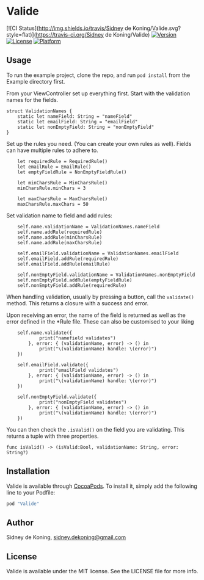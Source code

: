# Valide

[![CI Status](http://img.shields.io/travis/Sidney de Koning/Valide.svg?style=flat)](https://travis-ci.org/Sidney de Koning/Valide)
[![Version](https://img.shields.io/cocoapods/v/Valide.svg?style=flat)](http://cocoapods.org/pods/Valide)
[![License](https://img.shields.io/cocoapods/l/Valide.svg?style=flat)](http://cocoapods.org/pods/Valide)
[![Platform](https://img.shields.io/cocoapods/p/Valide.svg?style=flat)](http://cocoapods.org/pods/Valide)

## Usage

To run the example project, clone the repo, and run `pod install` from the Example directory first.

From your ViewController set up everything first. Start with the validation names for the fields.

	struct ValidationNames {
	    static let nameField: String = "nameField"
	    static let emailField: String = "emailField"
	    static let nonEmptyField: String = "nonEmptyField"
	}

Set up the rules you need. (You can create your own rules as well). Fields can have multiple rules to adhere to.

        let requiredRule = RequiredRule()
        let emailRule = EmailRule()
        let emptyFieldRule = NonEmptyFieldRule()
        
        let minCharsRule = MinCharsRule()
        minCharsRule.minChars = 3
        
        let maxCharsRule = MaxCharsRule()
        maxCharsRule.maxChars = 50

Set validation name to field and add rules:

        self.name.validationName = ValidationNames.nameField
        self.name.addRule(requiredRule)
        self.name.addRule(minCharsRule)
        self.name.addRule(maxCharsRule)

        self.emailField.validationName = ValidationNames.emailField
        self.emailField.addRule(requiredRule)
        self.emailField.addRule(emailRule)

        self.nonEmptyField.validationName = ValidationNames.nonEmptyField
        self.nonEmptyField.addRule(emptyFieldRule)
        self.nonEmptyField.addRule(requiredRule)
    
When handling validation, usually by pressing a button, call the `validate()` method. This returns a closure with a success and error.  
  
Upon receiving an error, the name of the field is returned as well as the error defined in the *Rule file. These can also be customised to your liking

        self.name.validate({
                print("namefield validates")
            }, error: { (validationName, error) -> () in
                print("\(validationName) handle: \(error)")
        })
        
        self.emailField.validate({
                print("emailField validates")
            }, error: { (validationName, error) -> () in
                print("\(validationName) handle: \(error)")
        })
        
        self.nonEmptyField.validate({
                print("nonEmptyField validates")
            }, error: { (validationName, error) -> () in
                print("\(validationName) handle: \(error)")
        })

You can then check the `.isValid()` on the field you are validating. This returns a tuple with three properties. 

`func isValid() -> (isValid:Bool, validationName: String, error: String?)`


## Installation

Valide is available through [CocoaPods](http://cocoapods.org). To install
it, simply add the following line to your Podfile:

```ruby
pod "Valide"
```

## Author

Sidney de Koning, sidney.dekoning@gmail.com

## License

Valide is available under the MIT license. See the LICENSE file for more info.
